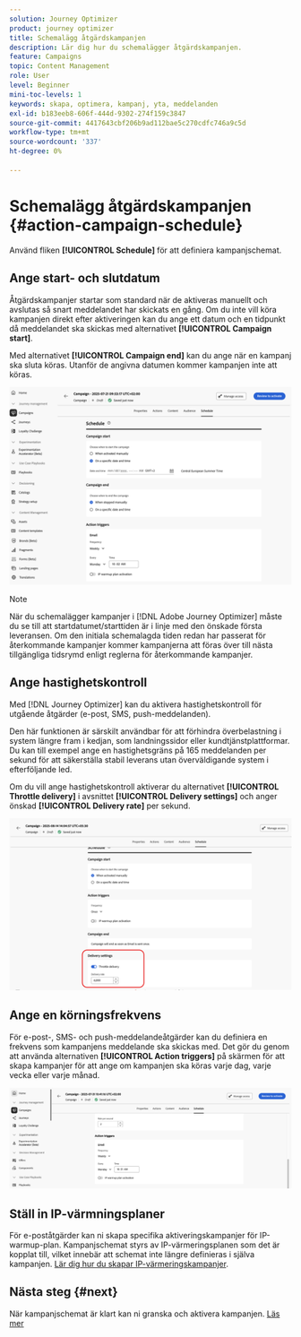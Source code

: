 ```yaml
---
solution: Journey Optimizer
product: journey optimizer
title: Schemalägg åtgärdskampanjen
description: Lär dig hur du schemalägger åtgärdskampanjen.
feature: Campaigns
topic: Content Management
role: User
level: Beginner
mini-toc-levels: 1
keywords: skapa, optimera, kampanj, yta, meddelanden
exl-id: b183eeb8-606f-444d-9302-274f159c3847
source-git-commit: 4417643cbf206b9ad112bae5c270cdfc746a9c5d
workflow-type: tm+mt
source-wordcount: '337'
ht-degree: 0%

---
```


# Schemalägg åtgärdskampanjen {#action-campaign-schedule}

Använd fliken **[!UICONTROL Schedule]** för att definiera kampanjschemat.

## Ange start- och slutdatum

Åtgärdskampanjer startar som standard när de aktiveras manuellt och avslutas så snart meddelandet har skickats en gång. Om du inte vill köra kampanjen direkt efter aktiveringen kan du ange ett datum och en tidpunkt då meddelandet ska skickas med alternativet **[!UICONTROL Campaign start]**.

Med alternativet **[!UICONTROL Campaign end]** kan du ange när en kampanj ska sluta köras. Utanför de angivna datumen kommer kampanjen inte att köras.

![](assets/create-campaign-schedule.png)

>[!NOTE]
>
>När du schemalägger kampanjer i [!DNL Adobe Journey Optimizer] måste du se till att startdatumet/starttiden är i linje med den önskade första leveransen. Om den initiala schemalagda tiden redan har passerat för återkommande kampanjer kommer kampanjerna att föras över till nästa tillgängliga tidsrymd enligt reglerna för återkommande kampanjer.

## Ange hastighetskontroll

Med [!DNL Journey Optimizer] kan du aktivera hastighetskontroll för utgående åtgärder (e-post, SMS, push-meddelanden).

Den här funktionen är särskilt användbar för att förhindra överbelastning i system längre fram i kedjan, som landningssidor eller kundtjänstplattformar. Du kan till exempel ange en hastighetsgräns på 165 meddelanden per sekund för att säkerställa stabil leverans utan överväldigande system i efterföljande led.

Om du vill ange hastighetskontroll aktiverar du alternativet **[!UICONTROL Throttle delivery]** i avsnittet **[!UICONTROL Delivery settings]** och anger önskad **[!UICONTROL Delivery rate]** per sekund.

![](assets/throttling-rate-control.png)

## Ange en körningsfrekvens

För e-post-, SMS- och push-meddelandeåtgärder kan du definiera en frekvens som kampanjens meddelande ska skickas med. Det gör du genom att använda alternativen **[!UICONTROL Action triggers]** på skärmen för att skapa kampanjer för att ange om kampanjen ska köras varje dag, varje vecka eller varje månad.

![](assets/action-triggers.png)

## Ställ in IP-värmningsplaner

För e-poståtgärder kan ni skapa specifika aktiveringskampanjer för IP-warmup-plan. Kampanjschemat styrs av IP-värmeringsplanen som det är kopplat till, vilket innebär att schemat inte längre definieras i själva kampanjen. [Lär dig hur du skapar IP-värmeringskampanjer](../configuration/ip-warmup-campaign.md).

## Nästa steg {#next}

När kampanjschemat är klart kan ni granska och aktivera kampanjen. [Läs mer](review-activate-campaign.md)
